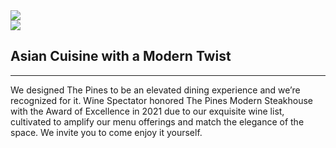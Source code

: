 <!DOCTYPE html>
<html lang="en">
  <head>
    <meta charset="UTF-8">
    <meta http-equiv="X-UA-Compatible" content="IE=edge">
    <meta name="viewport" content="width=device-width, initial-scale=1.0">
    <title>Document</title>
    <!-- css code -->
    <link rel="stylesheet" href="/assets/css/style.css">
  </head>
  <body class="body1">
    <div class="wrapper1">
      <div class="wrapper2">
      <div class="imgbox">
        <img src="/assets/img/ryan-jacobson-rOYhgmDIOg8-unsplash.png" class="img1">
      </div>
       <div class="wrapper3">
          <img src="/assets/img/Untitled-1 1.png" class="img2">
          <div class="box1"><h2>Asian Cuisine with a Modern Twist</h2></div>
          <div class="line"> <hr> </div>
          <div class="box2"><P>We designed The Pines to be an elevated dining experience and we’re recognized for it. Wine Spectator honored The Pines Modern Steakhouse with the Award of Excellence in 2021 due to our exquisite wine list, cultivated to amplify our menu offerings and match the elegance of the space. We invite you to come enjoy it yourself.</P></div>
       </div>
      </div> 
      <div class="cleardiv"></div>
    </div>
  </body>
</html>
